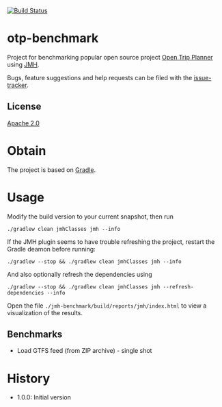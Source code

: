 [![Build Status](https://travis-ci.org/skjolber/otp-benchmark.svg?branch=master)](https://travis-ci.org/skjolber/otp-benchmark)

# otp-benchmark
Project for benchmarking popular open source project [Open Trip Planner] using [JMH].

Bugs, feature suggestions and help requests can be filed with the [issue-tracker].
## License
[Apache 2.0]

# Obtain
The project is based on [Gradle].

# Usage
Modify the build version to your current snapshot, then run 

```
./gradlew clean jmhClasses jmh --info
```

If the JMH plugin seems to have trouble refreshing the project, restart the Gradle deamon before running:

```
./gradlew --stop && ./gradlew clean jmhClasses jmh --info
```

And also optionally refresh the dependencies using

```
./gradlew --stop && ./gradlew clean jmhClasses jmh --refresh-dependencies --info
```

Open the file `./jmh-benchmark/build/reports/jmh/index.html` to view a visualization of the results.

## Benchmarks

  * Load GTFS feed (from ZIP archive) - single shot

# History

 - 1.0.0: Initial version

[Apache 2.0]:          			http://www.apache.org/licenses/LICENSE-2.0.html
[issue-tracker]:       			https://github.com/skjolber/otp-benchmark/issues
[Gradle]:              		 	https://gradle.org/
[JMH]:							http://openjdk.java.net/projects/code-tools/jmh/
[visualization]:				https://skjolber.github.io/otp-benchmark/jmh/index.html
[Open Trip Planner]:			https://github.com/opentripplanner/OpenTripPlanner

